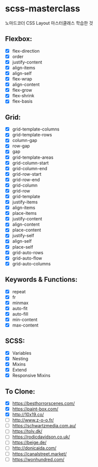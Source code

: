 # scss-masterclass
노마드코더 CSS Layout 마스터클래스 학습한 것
## Flexbox:
- [x]  flex-direction
- [x]  order
- [x]  justify-content
- [x]  align-items
- [x]  align-self
- [x]  flex-wrap
- [x]  align-content
- [x]  flex-grow
- [x]  flex-shrink
- [x]  flex-basis
## Grid:
- [x]  grid-template-columns
- [x]  grid-template-rows
- [x]  column-gap
- [x]  row-gap
- [x]  gap
- [x]  grid-template-areas
- [x]  grid-column-start
- [x]  grid-column-end
- [x]  grid-row-start
- [x]  grid-row-end
- [x]  grid-column
- [x]  grid-row
- [x]  grid-template
- [x]  justify-items
- [x]  align-items
- [x]  place-items
- [x]  justify-content
- [x]  align-content
- [x]  place-content
- [x]  justify-self
- [x]  align-self
- [x]  place-self
- [x]  grid-auto-rows
- [x]  grid-auto-flow
- [x]  grid-auto-columns
## Keywords & Functions:
- [x]  repeat
- [x]  fr
- [x]  minmax
- [x]  auto-fit
- [x]  auto-fill
- [x]  min-content
- [x]  max-content
## SCSS:
- [x]  Variables
- [x]  Nesting
- [x]  Mixins
- [x]  Extend
- [x]  Responsive Mixins
## To Clone:
- [x]  https://besthorrorscenes.com/
- [x]  https://paint-box.com/
- [x]  http://10x19.co/
- [ ]  http://www.z-o-o.fr/
- [ ]  https://schwartzmedia.com.au/
- [ ]  https://tolv.dk/
- [ ]  https://rodicdavidson.co.uk/
- [ ]  https://beige.de/
- [ ]  http://donicaida.com/
- [ ]  https://canalstreet.market/
- [ ]  https://wonhundred.com/
